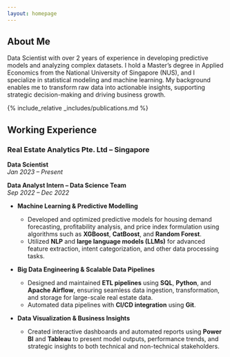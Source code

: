 ```yaml
---
layout: homepage
---
```


## About Me
Data Scientist with over 2 years of experience in developing predictive models and analyzing complex datasets. I hold a Master’s degree in Applied Economics from the National University of Singapore (NUS), and I specialize in statistical modeling and machine learning. My background enables me to transform raw data into actionable insights, supporting strategic decision-making and driving business growth.

{% include_relative _includes/publications.md %}

## Working Experience

### Real Estate Analytics Pte. Ltd – Singapore
**Data Scientist**  
*Jan 2023 – Present*  

**Data Analyst Intern – Data Science Team**  
*Sep 2022 – Dec 2022*

- **Machine Learning & Predictive Modelling**  
  - Developed and optimized predictive models for housing demand forecasting, profitability analysis, and price index formulation using algorithms such as **XGBoost**, **CatBoost**, and **Random Forest**.  
  - Utilized **NLP** and **large language models (LLMs)** for advanced feature extraction, intent categorization, and other data processing tasks.

- **Big Data Engineering & Scalable Data Pipelines**  
  - Designed and maintained **ETL pipelines** using **SQL**, **Python**, and **Apache Airflow**, ensuring seamless data ingestion, transformation, and storage for large-scale real estate data.  
  - Automated data pipelines with **CI/CD integration** using **Git**.

- **Data Visualization & Business Insights**  
  - Created interactive dashboards and automated reports using **Power BI** and **Tableau** to present model outputs, performance trends, and strategic insights to both technical and non-technical stakeholders.
